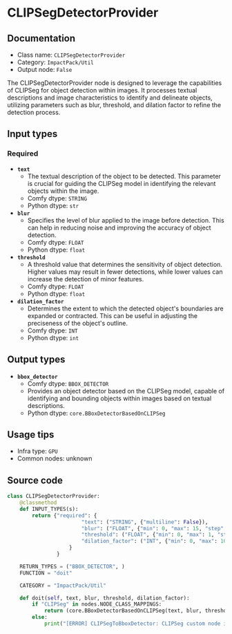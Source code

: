 # CLIPSegDetectorProvider
## Documentation
- Class name: `CLIPSegDetectorProvider`
- Category: `ImpactPack/Util`
- Output node: `False`

The CLIPSegDetectorProvider node is designed to leverage the capabilities of CLIPSeg for object detection within images. It processes textual descriptions and image characteristics to identify and delineate objects, utilizing parameters such as blur, threshold, and dilation factor to refine the detection process.
## Input types
### Required
- **`text`**
    - The textual description of the object to be detected. This parameter is crucial for guiding the CLIPSeg model in identifying the relevant objects within the image.
    - Comfy dtype: `STRING`
    - Python dtype: `str`
- **`blur`**
    - Specifies the level of blur applied to the image before detection. This can help in reducing noise and improving the accuracy of object detection.
    - Comfy dtype: `FLOAT`
    - Python dtype: `float`
- **`threshold`**
    - A threshold value that determines the sensitivity of object detection. Higher values may result in fewer detections, while lower values can increase the detection of minor features.
    - Comfy dtype: `FLOAT`
    - Python dtype: `float`
- **`dilation_factor`**
    - Determines the extent to which the detected object's boundaries are expanded or contracted. This can be useful in adjusting the preciseness of the object's outline.
    - Comfy dtype: `INT`
    - Python dtype: `int`
## Output types
- **`bbox_detector`**
    - Comfy dtype: `BBOX_DETECTOR`
    - Provides an object detector based on the CLIPSeg model, capable of identifying and bounding objects within images based on textual descriptions.
    - Python dtype: `core.BBoxDetectorBasedOnCLIPSeg`
## Usage tips
- Infra type: `GPU`
- Common nodes: unknown


## Source code
```python
class CLIPSegDetectorProvider:
    @classmethod
    def INPUT_TYPES(s):
        return {"required": {
                        "text": ("STRING", {"multiline": False}),
                        "blur": ("FLOAT", {"min": 0, "max": 15, "step": 0.1, "default": 7}),
                        "threshold": ("FLOAT", {"min": 0, "max": 1, "step": 0.05, "default": 0.4}),
                        "dilation_factor": ("INT", {"min": 0, "max": 10, "step": 1, "default": 4}),
                    }
                }

    RETURN_TYPES = ("BBOX_DETECTOR", )
    FUNCTION = "doit"

    CATEGORY = "ImpactPack/Util"

    def doit(self, text, blur, threshold, dilation_factor):
        if "CLIPSeg" in nodes.NODE_CLASS_MAPPINGS:
            return (core.BBoxDetectorBasedOnCLIPSeg(text, blur, threshold, dilation_factor), )
        else:
            print("[ERROR] CLIPSegToBboxDetector: CLIPSeg custom node isn't installed. You must install biegert/ComfyUI-CLIPSeg extension to use this node.")

```
